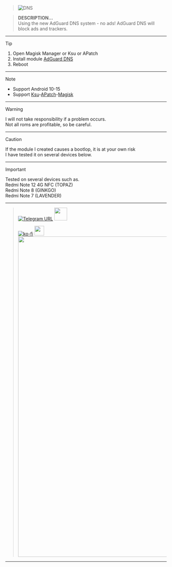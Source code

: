 > ![DNS](https://github.com/user-attachments/assets/8f074407-cbcf-40ac-b4ac-f59915cb7940)

> **DESCRIPTION...**    
> Using the new AdGuard DNS system - no ads! AdGuard DNS will block ads and trackers.
<hr/>

> [!TIP]
> 1. Open Magisk Manager or Ksu or APatch
> 2. Install module [AdGuard DNS](https://t.me/modulkuntul)
> 3. Reboot
<hr/>

> [!NOTE]
> - Support Android 10-15
> - Support [Ksu](https://github.com/tiann/KernelSU/releases)-[APatch](https://github.com/bmax121/APatch/releases/tag/10763)-[Magisk](https://github.com/topjohnwu/Magisk/releases/tag/v28.0)
<hr/>

> [!WARNING]
> I will not take responsibility if a problem occurs.     
> Not all roms are profitable, so be careful.
<hr/>

> [!CAUTION]
> If the module I created causes a bootlop, it is at your own risk    
> I have tested it on several devices below.
<hr/>

> [!IMPORTANT]
> Tested on several devices such as.     
> Redmi Note 12 4G NFC (TOPAZ)     
> Redmi Note 8 (GINKGO)     
> Redmi Note 7 (LAVENDER)
<hr/>

> [![Telegram URL](https://img.shields.io/badge/Telegram-Join-2CA5E?style=social&logo=telegram)](https://t.me/modulkuntul)
> <img src="https://github.com/Anmol-Baranwal/Cool-GIFs-For-GitHub/assets/74038190/34376b0e-4ae2-4278-9d3d-82e8016a87d6" width="40">&nbsp;
>   
> [![ko-fi](https://www.ko-fi.com/img/githubbutton_sm.svg)](https://ko-fi.com/illumi666)
> <img src="https://raw.githubusercontent.com/innng/innng/master/assets/kyubey.gif" height="30" />
> <img src="https://user-images.githubusercontent.com/74038190/212284100-561aa473-3905-4a80-b561-0d28506553ee.gif" width="1000">
<hr/>
